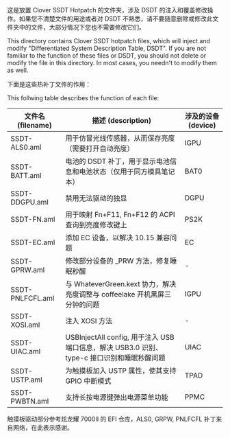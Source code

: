 这是放置 Clover SSDT Hotpatch 的文件夹，涉及 DSDT 的注入和覆盖修改操作。如果您不清楚文件的用途或者对 DSDT 不熟悉，请不要随意删除或修改此文件夹中的文件，大部分情况下您也不需要修改它们。

This directory contains Clover SSDT hotpatch files, which will inject and modify "Differentiated System Description Table, DSDT". If you are not familiar to the function of these files or DSDT, you should not delete or modify the file in this directory. In most cases, you needn't to modify them as well.

下面是这些热补丁文件的作用：

This follwing table describes the function of each file:

| 文件名 (filename) | 描述 (description) | 涉及的设备 (device) |
|------------------|-------------------|--------------------|
| SSDT-ALS0.aml | 用于仿冒光线传感器，从而保存亮度（需要打开自动亮度） | IGPU |
| SSDT-BATT.aml | 电池的 DSDT 补丁，用于显示电池信息和电池状态（仅用于同方模具笔记本） | BAT0 |
| SSDT-DDGPU.aml | 禁用无法驱动的独显 | DGPU |
| SSDT-FN.aml | 用于映射 Fn+F11, Fn+F12 的 ACPI 查询到亮度修改键上 | PS2K |
| SSDT-EC.aml | 添加 EC 设备，以解决 10.15 兼容问题 | EC |
| SSDT-GPRW.aml | 修改部分设备的 _PRW 方法，修复睡眠秒醒 | - |
| SSDT-PNLFCFL.aml | 与 WhateverGreen.kext 协力，解决亮度调整与 coffeelake 开机黑屏三分钟的问题 | IGPU |
| SSDT-XOSI.aml | 注入 XOSI 方法 | - |
| SSDT-UIAC.aml | USBInjectAll config, 用于注入 USB 端口信息，解决 USB3.0 识别、type-c 接口识别和睡眠秒醒问题 | UIAC |
| SSDT-USTP.aml | 为触摸板加入 USTP 属性，使其支持 GPIO 中断模式 | TPAD |
| SSDT-PWBTN.aml | 支持长按电源键弹出电源菜单功能 | PPMC |

触摸板驱动部分参考炫龙耀 7000II 的 EFI 仓库，ALS0, GRPW, PNLFCFL 补丁来自网络，在此表示感谢。